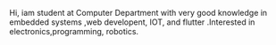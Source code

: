 Hi, iam student at Computer Department with very good knowledge in embedded systems
,web developent, IOT, and flutter .Interested in electronics,programming, robotics.
